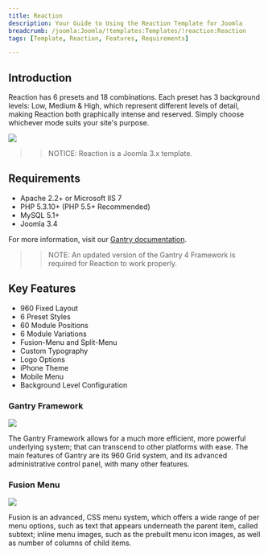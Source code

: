 ```yaml
---
title: Reaction
description: Your Guide to Using the Reaction Template for Joomla
breadcrumb: /joomla:Joomla/!templates:Templates/!reaction:Reaction
tags: [Template, Reaction, Features, Requirements]

---
```


Introduction
-----

Reaction has 6 presets and 18 combinations. Each preset has 3 background levels: Low, Medium & High, which represent different levels of detail, making Reaction both graphically intense and reserved. Simply choose whichever mode suits your site's purpose.

![][theme]

>> NOTICE: Reaction is a Joomla 3.x template.

Requirements
-----

* Apache 2.2+ or Microsoft IIS 7
* PHP 5.3.10+ (PHP 5.5+ Recommended)
* MySQL 5.1+
* Joomla 3.4

For more information, visit our [Gantry documentation][gantry].

>> NOTE: An updated version of the Gantry 4 Framework is required for Reaction to work properly.

Key Features
-----

* 960 Fixed Layout
* 6 Preset Styles
* 60 Module Positions
* 6 Module Variations
* Fusion-Menu and Split-Menu
* Custom Typography
* Logo Options
* iPhone Theme
* Mobile Menu
* Background Level Configuration

### Gantry Framework

![][framework]

The Gantry Framework allows for a much more efficient, more powerful underlying system; that can transcend to other platforms with ease. The main features of Gantry are its 960 Grid system, and its advanced administrative control panel, with many other features.

### Fusion Menu

![][fusion]

Fusion is an advanced, CSS menu system, which offers a wide range of per menu options, such as text that appears underneath the parent item, called subtext; inline menu images, such as the prebuilt menu icon images, as well as number of columns of child items.

[gantry]: http://gantry.org
[theme]: assets/reaction.jpeg
[framework]: assets/framework.jpg
[style]: assets/style.jpg
[fusion]: assets/fusion.jpg
